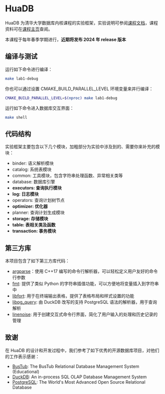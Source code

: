 # HuaDB

HuaDB 为清华大学数据库内核课程的实验框架，实验说明可参阅[课程文档](https://thu-db.github.io/huadb-doc/)，课程资料可在[课程主页](https://dbgroup.cs.tsinghua.edu.cn/ligl/courses_cn.html)查阅。

本课程于每年春季学期进行，**近期将发布 2024 年 release 版本**

## 编译与测试

运行如下命令进行编译：

```bash
make lab1-debug
```

你也可以通过设置 CMAKE_BUILD_PARALLEL_LEVEL 环境变量来并行编译：

```bash
CMAKE_BUILD_PARALLEL_LEVEL=$(nproc) make lab1-debug
```

运行如下命令进入数据库交互界面：

```bash
make shell
```

## 代码结构

实验框架主要包含以下几个模块，加粗部分为实验中涉及到的、需要你来补充的模块：

-   binder: 语义解析模块
-   catalog: 系统表模块
-   common: 工具模块，包含字符串处理函数、异常相关类等
-   database: 数据库引擎
-   **executors: 查询执行模块**
-   **log: 日志模块**
-   operators: 查询计划树节点
-   **optimizer: 优化器**
-   planner: 查询计划生成模块
-   **storage: 存储模块**
-   **table: 表相关类及函数**
-   **transaction: 事务模块**

## 第三方库

本项目包含了如下第三方库代码：

- [argparse](https://github.com/p-ranav/argparse)：使用 C++17 编写的命令行解析器，可以轻松定义用户友好的命令行参数
- [fmt](https://github.com/fmtlib/fmt): 提供了类似 Python 的字符串插值功能，可以方便地将变量插入到字符串中
- [libfort](https://github.com/seleznevae/libfort): 用于在终端输出表格，提供了表格布局和样式设置的功能
- [libpg_query](https://github.com/duckdb/duckdb/tree/main/third_party/libpg_query): 由 DuckDB 改写的支持 PostgreSQL 语法的解析器，用于查询解析
- [linenoise](https://github.com/antirez/linenoise): 用于创建交互式命令行界面，简化了用户输入的处理和历史记录的管理

## 致谢

在 HuaDB 的设计和开发过程中，我们参考了如下优秀的开源数据库项目，对他们的工作表示感谢：

- [BusTub](https://github.com/cmu-db/bustub): The BusTub Relational Database Management System (Educational)
- [DuckDB](https://github.com/duckdb/duckdb): An in-process SQL OLAP Database Management System
- [PostgreSQL](https://github.com/postgres/postgres): The World's Most Advanced Open Source Relational Database
